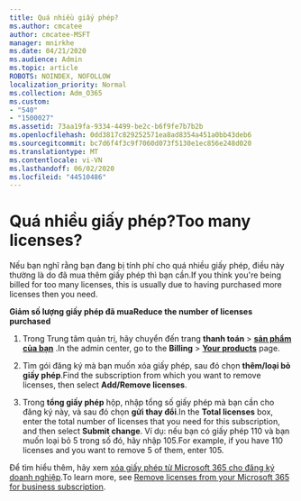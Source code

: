 ```yaml
---
title: Quá nhiều giấy phép?
ms.author: cmcatee
author: cmcatee-MSFT
manager: mnirkhe
ms.date: 04/21/2020
ms.audience: Admin
ms.topic: article
ROBOTS: NOINDEX, NOFOLLOW
localization_priority: Normal
ms.collection: Adm_O365
ms.custom:
- "540"
- "1500027"
ms.assetid: 73aa19fa-9334-4499-be2c-b6f9fe7b7b2b
ms.openlocfilehash: 0dd3817c829252571ea8ad8354a451a0bb43deb6
ms.sourcegitcommit: bc7d6f4f3c9f7060d073f5130e1ec856e248d020
ms.translationtype: MT
ms.contentlocale: vi-VN
ms.lasthandoff: 06/02/2020
ms.locfileid: "44510486"
---
```

# <a name="too-many-licenses"></a><span data-ttu-id="deb70-102">Quá nhiều giấy phép?</span><span class="sxs-lookup"><span data-stu-id="deb70-102">Too many licenses?</span></span>

<span data-ttu-id="deb70-103">Nếu bạn nghĩ rằng bạn đang bị tính phí cho quá nhiều giấy phép, điều này thường là do đã mua thêm giấy phép thì bạn cần.</span><span class="sxs-lookup"><span data-stu-id="deb70-103">If you think you're being billed for too many licenses, this is usually due to having purchased more licenses then you need.</span></span>
  
<span data-ttu-id="deb70-104">**Giảm số lượng giấy phép đã mua**</span><span class="sxs-lookup"><span data-stu-id="deb70-104">**Reduce the number of licenses purchased**</span></span>
  
1. <span data-ttu-id="deb70-105">Trong Trung tâm quản trị, hãy chuyển đến trang **thanh toán** \> **[sản phẩm của bạn](https://go.microsoft.com/fwlink/p/?linkid=842054)** .</span><span class="sxs-lookup"><span data-stu-id="deb70-105">In the admin center, go to the **Billing** \> **[Your products](https://go.microsoft.com/fwlink/p/?linkid=842054)** page.</span></span>

2. <span data-ttu-id="deb70-106">Tìm gói đăng ký mà bạn muốn xóa giấy phép, sau đó chọn **thêm/loại bỏ giấy phép**.</span><span class="sxs-lookup"><span data-stu-id="deb70-106">Find the subscription from which you want to remove licenses, then select **Add/Remove licenses**.</span></span>

3. <span data-ttu-id="deb70-107">Trong **tổng giấy phép** hộp, nhập tổng số giấy phép mà bạn cần cho đăng ký này, và sau đó chọn **gửi thay đổi**.</span><span class="sxs-lookup"><span data-stu-id="deb70-107">In the **Total licenses** box, enter the total number of licenses that you need for this subscription, and then select **Submit change**.</span></span> <span data-ttu-id="deb70-108">Ví dụ: nếu bạn có giấy phép 110 và bạn muốn loại bỏ 5 trong số đó, hãy nhập 105.</span><span class="sxs-lookup"><span data-stu-id="deb70-108">For example, if you have 110 licenses and you want to remove 5 of them, enter 105.</span></span>

<span data-ttu-id="deb70-109">Để tìm hiểu thêm, hãy xem [xóa giấy phép từ Microsoft 365 cho đăng ký doanh nghiệp](https://docs.microsoft.com/microsoft-365/commerce/licenses/buy-licenses).</span><span class="sxs-lookup"><span data-stu-id="deb70-109">To learn more, see [Remove licenses from your Microsoft 365 for business subscription](https://docs.microsoft.com/microsoft-365/commerce/licenses/buy-licenses).</span></span>